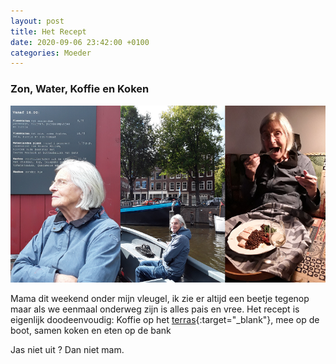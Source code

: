 ```yaml
---
layout: post
title: Het Recept
date: 2020-09-06 23:42:00 +0100
categories: Moeder
---
```


### Zon, Water, Koffie en Koken
![louiseweekend](../assets/louiseweekend.png)  

Mama dit weekend onder mijn vleugel, ik zie er altijd een beetje tegenop maar als we eenmaal onderweg zijn is alles pais en vree. Het recept is eigenlijk doodeenvoudig: Koffie op het [terras](http://www.schoolhuisholysloot.nl/){:target="_blank"}, mee op de boot, samen koken en eten op de bank 

Jas niet uit ? Dan niet mam.
